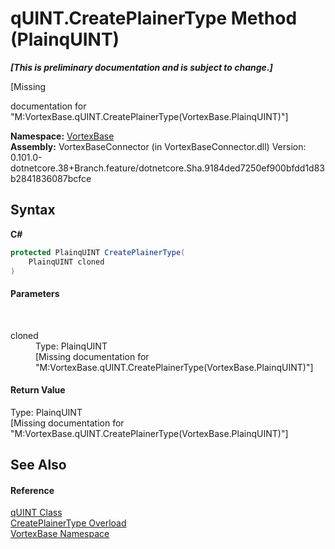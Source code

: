 # qUINT.CreatePlainerType Method (PlainqUINT)
 _**\[This is preliminary documentation and is subject to change.\]**_

\[Missing <summary> documentation for "M:VortexBase.qUINT.CreatePlainerType(VortexBase.PlainqUINT)"\]

**Namespace:**&nbsp;<a href="N_VortexBase.md">VortexBase</a><br />**Assembly:**&nbsp;VortexBaseConnector (in VortexBaseConnector.dll) Version: 0.101.0-dotnetcore.38+Branch.feature/dotnetcore.Sha.9184ded7250ef900bfdd1d83b2841836087bcfce

## Syntax

**C#**<br />
``` C#
protected PlainqUINT CreatePlainerType(
	PlainqUINT cloned
)
```


#### Parameters
&nbsp;<dl><dt>cloned</dt><dd>Type: PlainqUINT<br />\[Missing <param name="cloned"/> documentation for "M:VortexBase.qUINT.CreatePlainerType(VortexBase.PlainqUINT)"\]</dd></dl>

#### Return Value
Type: PlainqUINT<br />\[Missing <returns> documentation for "M:VortexBase.qUINT.CreatePlainerType(VortexBase.PlainqUINT)"\]

## See Also


#### Reference
<a href="T_VortexBase_qUINT.md">qUINT Class</a><br /><a href="Overload_VortexBase_qUINT_CreatePlainerType.md">CreatePlainerType Overload</a><br /><a href="N_VortexBase.md">VortexBase Namespace</a><br />